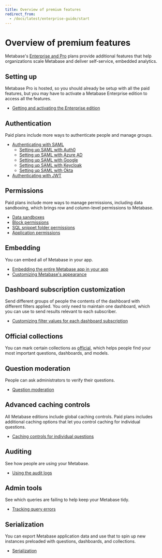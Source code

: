 ```yaml
---
title: Overview of premium features
redirect_from:
  - /docs/latest/enterprise-guide/start
---
```


# Overview of premium features

Metabase's [Enterprise and Pro][pricing] plans provide additional features that help organizations scale Metabase and deliver self-service, embedded analytics.

## Setting up

Metabase Pro is hosted, so you should already be setup with all the paid features, but you may have to activate a Metabase Enterprise edition to access all the features.

- [Getting and activating the Enterprise edition](activating-the-enterprise-edition.md)

## Authentication

Paid plans include more ways to authenticate people and manage groups.

- [Authenticating with SAML](../people-and-groups/authenticating-with-saml.md)
  - [Setting up SAML with Auth0](../people-and-groups/saml-auth0.md)
  - [Setting up SAML with Azure AD](../people-and-groups/saml-azure.md)
  - [Setting up SAML with Google](../people-and-groups/saml-google.md)
  - [Setting up SAML with Keycloak](../people-and-groups/saml-keycloak.md)
  - [Setting up SAML with Okta](../people-and-groups/saml-okta.md)
- [Authenticating with JWT](../people-and-groups/authenticating-with-jwt.md)

## Permissions

Paid plans include more ways to manage permissions, including data sandboxing, which brings row and column-level permissions to Metabase.

- [Data sandboxes](../permissions/data-sandboxes.md)
- [Block permissions](../permissions/data.md#block-access)
- [SQL snippet folder permissions](../permissions/snippets.md)
- [Application permissions](../permissions/application.md)

## Embedding

You can embed all of Metabase in your app.

- [Embedding the entire Metabase app in your app](../embedding/full-app-embedding.md)
- [Customizing Metabase's appearance](../configuring-metabase/appearance.md)

## Dashboard subscription customization

Send different groups of people the contents of the dashboard with different filters applied. You only need to maintain one dashboard, which you can use to send results relevant to each subscriber.

- [Customizing filter values for each dashboard subscription](../dashboards/subscriptions.md)

## Official collections

You can mark certain collections as [official](../exploration-and-organization/collections.md#official-collections), which helps people find your most important questions, dashboards, and models.

## Question moderation

People can ask administrators to verify their questions.

- [Question moderation](../questions/sharing/answers.md#question-moderation)

## Advanced caching controls

All Metabase editions include global caching controls. Paid plans includes additional caching options that let you control caching for individual questions.

- [Caching controls for individual questions](../questions/sharing/answers.md#caching-results)

## Auditing

See how people are using your Metabase.

- [Using the audit logs](../usage-and-performance-tools/audit.md)

## Admin tools

See which queries are failing to help keep your Metabase tidy.

- [Tracking query errors](../usage-and-performance-tools/tools.md)

## Serialization

You can export Metabase application data and use that to spin up new instances preloaded with questions, dashboards, and collections.

- [Serialization](../installation-and-operation/serialization.md)

[pricing]: https://www.metabase.com/pricing
